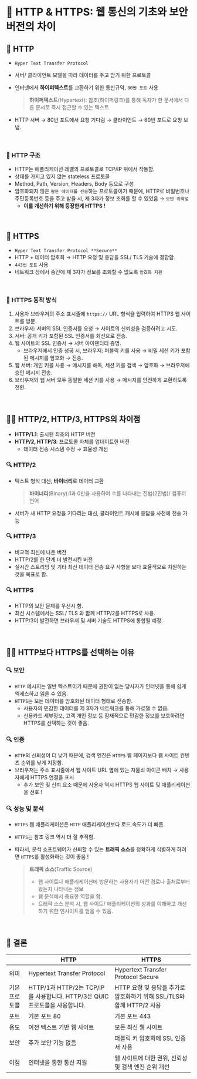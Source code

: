 # 📑 HTTP & HTTPS: 웹 통신의 기초와 보안 버전의 차이

## 📌 HTTP

- `Hyper Text Transfer Protocol`
- 서버/ 클라이언트 모델을 따라 데이터를 주고 받기 위한 프로토콜
- 인터넷에서 **하이퍼텍스트**를 교환하기 위한 통신규약, `80번 포트` 사용
    
    > **하이퍼텍스트**(Hypertext): 참조(하이퍼링크)를 통해 독자가 한 문서에서 다른 문서로 즉시 접근할 수 있는 텍스트
    > 
- HTTP 서버 → 80번 포트에서 요청 기다림 → 클라이언트 → 80번 포트로 요청 보냄.

<br />

### 📐 HTTP 구조

- HTTP는 애플리케이션 레벨의 프로토콜로 TCP/IP 위에서 작동함.
- 상태를 가지고 있지 않는 stateless 프로토콜
- Method, Path, Version, Headers, Body 등으로 구성
- 암호화되지 않은 `평문 데이터를 전송`하는 프로토콜이기 때문에, HTTP로 비밀번호나 주민등록번호 등을 주고 받을 시, 제 3자가 정보 조회를 할 수 있었음 → `보안 취약성`
    - **이를 개선하기 위해 등장한게 HTTPS !**

<br />

## 📌 HTTPS

- `Hyper Text Transfer Protocol **Secure**`
- HTTP + 데이터 암호화 → HTTP 요청 및 응답을 SSL/ TLS 기술에 결합함.
- `443번 포트` 사용
- 네트워크 상에서 중간에 제 3자가 정보를 조회할 수 없도록 `암호화 지원`

<br />

### 📐 HTTPS 동작 방식

1. 사용자 브라우저의 주소 표시줄에 `https://` URL 형식을 입력하여 HTTPS 웹 사이트를 방문.
2. 브라우저: 서버의 SSL 인증서를 요청 → 사이트의 신뢰성을 검증하려고 시도.
3. 서버: 공개 키가 포함된 SSL 인증서를 회신으로 전송.
4. 웹 사이트의 SSL 인증서 → 서버 아이덴티티 증명.
    - 브라우저에서 인증 성공 시, 브라우저: 퍼블릭 키를 사용 → 비밀 세션 키가 포함된 메시지를 암호화 → 전송.
5. 웹 서버: 개인 키를 사용 → 메시지를 해독, 세션 키를 검색 → 암호화 → 브라우저에 승인 메시지 전송.
6. 브라우저와 웹 서버 모두 동일한 세션 키를 사용 → 메시지를 안전하게 교환하도록 전환.

<br />


## 🙋‍♀️ HTTP/2, HTTP/3, HTTPS의 차이점

- **HTTP/1.1**: 출시된 최초의 HTTP 버전
- **HTTP/2, HTTP/3**: 프로토콜 자체를 업데이트한 버전
    - 데이터 전송 시스템 수정 → 효율성 개선

### 🔍 HTTP/2

- 텍스트 형식 대신, **바이너리**로 데이터 교환
    
    > **바이너리**(Binary):1과 0만을 사용하여 수를 나타내는 진법(2진법)/ 컴퓨터 언어
    > 
- 서버가 새 HTTP 요청을 기다리는 대신, 클라이언트 캐시에 응답을 사전에 전송 가능

### 🔍 HTTP/3

- 비교적 최신에 나온 버전
- HTTP/2를 한 단계 더 발전시킨 버전
- 실시간 스트리밍 및 기타 최신 데이터 전송 요구 사항을 보다 효율적으로 지원하는 것을 목표로 함.

### 🔍 HTTPS

- HTTP의 보안 문제를 우선시 함.
- 최신 시스템에서는 SSL/ TLS 와 함께 HTTP/2를 HTTPS로 사용.
- HTTP/3이 발전하면 브라우저 및 서버 기술도 HTTPS에 통합될 예정.

<br />


## 🙋‍♀️ HTTP보다 HTTPS를 선택하는 이유

### 🔍 보안

- `HTTP` 메시지는 일반 텍스트이기 때문에 권한이 없는 당사자가 인터넷을 통해 쉽게 엑세스하고 읽을 수 있음.
- `HTTPS`는 모든 데이터를 암호화된 데이터 형태로 전송함.
    - 사용자의 민감한 데이터를 제 3자가 네트워크를 통해 가로챌 수 없음.
    - 신용카드 세부정보, 고객 개인 정보 등 잠재적으로 민감한 정보를 보호하려면 HTTPS를 선택하는 것이 좋음.

### 🔍 인증

- `HTTP`의 신뢰성이 더 낮기 때문에, 검색 엔진은 `HTTPS` 웹 페이지보다 웹 사이트 컨텐츠 순위를 낮게 지정함.
- 브라우저는 주소 표시줄에서 웹 사이트 URL 옆에 있는 자물쇠 아이콘 배치 → 사용자에게 HTTPS 연결을 표시
    - 추가 보안 및 신뢰 요소 때문에 사용자 역시 HTTPS 웹 사이트 및 애플리케이션을 선호 !

### 🔍 성능 및 분석

- `HTTPS` 웹 애플리케이션은 `HTTP` 애플리케이션보다 로드 속도가 더 빠름.
- `HTTPS`는 참조 링크 역시 더 잘 추적함.
- 따라서, 분석 소프트웨어가 신뢰할 수 있는 **트래픽 소스**를 정확하게 식별하게 하려면 `HTTPS`를 활성화하는 것이 좋음 !
    
    > **트래픽 소스**(Traffic Source)
    > 
    > - 웹 사이트나 애플리케이션에 방문하는 사용자가 어떤 경로나 출처로부터 왔는지 나타내는 정보
    > - 웹 분석에서 중요한 역할을 함.
    > - 트래픽 소스 분석 시, 웹 사이트/ 애플리케이션의 성과를 이해하고 개선하기 위한 인사이트를 얻을 수 있음.

<br />

## 🧩 결론

|  | HTTP | HTTPS |
| --- | --- | --- |
| 의미 | Hypertext Transfer Protocol | Hypertext Transfer Protocol Secure |
| 기본 프로토콜 | HTTP/1과 HTTP/2는 TCP/IP를 사용합니다. HTTP/3은 QUIC 프로토콜을 사용합니다. | HTTP 요청 및 응답을 추가로 암호화하기 위해 SSL/TLS와 함께 HTTP/2 사용 |
| 포트 | 기본 포트 80 | 기본 포트 443 |
| 용도 | 이전 텍스트 기반 웹 사이트 | 모든 최신 웹 사이트 |
| 보안 | 추가 보안 기능 없음 | 퍼블릭 키 암호화에 SSL 인증서 사용 |
| 이점 | 인터넷을 통한 통신 지원 | 웹 사이트에 대한 권위, 신뢰성 및 검색 엔진 순위 개선 |